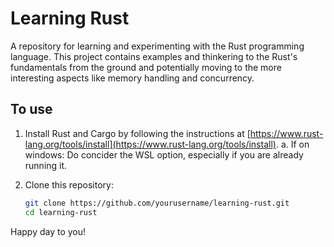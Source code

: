 # Learning Rust

A repository for learning and experimenting with the Rust programming language. 
This project contains examples and thinkering to the Rust's fundamentals from the ground and potentially moving to
the more interesting aspects like memory handling and concurrency.

## To use

1. Install Rust and Cargo by following the instructions at [https://www.rust-lang.org/tools/install](https://www.rust-lang.org/tools/install).
   a. If on windows: Do concider the WSL option, especially if you are already running it.
3. Clone this repository:

   ```bash
   git clone https://github.com/yourusername/learning-rust.git
   cd learning-rust

Happy day to you!

